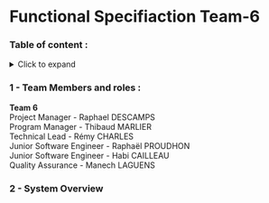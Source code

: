 # Functional Specifiaction Team-6

### Table of content : 
<details><summary> Click to expand </summary><br>
1 - Team Members and roles <br>
2 - System Overview Overview <br>
3 - Goals and non goals <br>
...
</details>

### 1 - Team Members and roles :
**Team 6** <br>
Project Manager - Raphael DESCAMPS <br>
Program Manager - Thibaud MARLIER <br>
Technical Lead - Rémy CHARLES <br>
Junior Software Engineer - Raphaël PROUDHON <br>
Junior Software Engineer - Habi CAILLEAU <br>
Quality Assurance - Manech LAGUENS <br>

### 2 - System Overview 



